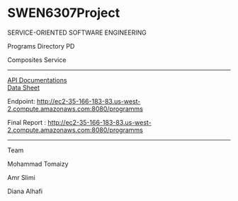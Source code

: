 # SWEN6307Project
SERVICE-ORIENTED SOFTWARE ENGINEERING

Programs Directory  PD

Composites Service 




*****
<a href="http://ec2-35-166-183-83.us-west-2.compute.amazonaws.com:8080/apipie/1.0/programms.html">API Documentations </a> 
</br>
<a href="https://github.com/mtomaizy/SWEN6307Project/blob/master/sample%20data.pdf"> Data Sheet</a>

Endpoint: http://ec2-35-166-183-83.us-west-2.compute.amazonaws.com:8080/programms

Final Report : http://ec2-35-166-183-83.us-west-2.compute.amazonaws.com:8080/programms

*****
Team

Mohammad Tomaizy

Amr Slimi

Diana Alhafi
